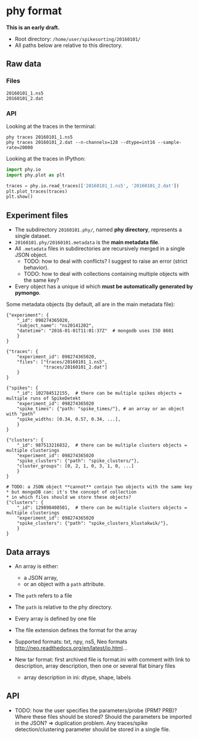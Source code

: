 # phy format

**This is an early draft.**


* Root directory: `/home/user/spikesorting/20160101/`
* All paths below are relative to this directory.

## Raw data

### Files

```
20160101_1.ns5
20160101_2.dat
```

### API

Looking at the traces in the terminal:

```
phy traces 20160101_1.ns5
phy traces 20160101_2.dat --n-channels=128 --dtype=int16 --sample-rate=20000
```

Looking at the traces in IPython:

```python
import phy.io
import phy.plot as plt

traces = phy.io.read_traces(['20160101_1.ns5', '20160101_2.dat'])
plt.plot_traces(traces)
plt.show()
```


## Experiment files

* The subdirectory `20160101.phy/`, named **phy directory**, represents a single dataset.
* `20160101.phy/20160101.metadata` is the **main metadata file**.
* All `.metadata` files in subdirectories are recursively merged in a single JSON object.
    * TODO: how to deal with conflicts? I suggest to raise an error (strict behavior).
    * TODO: how to deal with collections containing multiple objects with the same key?
* Every object has a unique id which **must be automatically generated by pymongo**.

Some metadata objects (by default, all are in the main metadata file):

```
{"experiment": {
    "_id": 098274365020,
    "subject_name": "ns20141202",
    "datetime": "2016-01-01T11:01:37Z"  # mongodb uses ISO 8601
    }
}

{"traces": {
    "experiment_id": 098274365020,
    "files": ["traces/20160101_1.ns5",
              "traces/20160101_2.dat"]
    }
}

{"spikes": {
    "_id": 102784512155,  # there can be multiple spikes objects = multiple runs of SpikeDetekt
    "experiment_id": 098274365020
    "spike_times": {"path: "spike_times/"}, # an array or an object with "path"
    "spike_widths: [0.34, 0.57, 0.34, ...],
    }
}

{"clusters": {
    "_id": 987513216832,  # there can be multiple clusters objects = multiple clusterings
    "experiment_id": 098274365020
    "spike_clusters": {"path": "spike_clusters/"},
    "cluster_groups": [0, 2, 1, 0, 3, 1, 0, ...]
    }
}

# TODO: a JSON object **cannot** contain two objects with the same key
* but mongoDB can: it's the concept of collection
* in which files should we store these objects?
{"clusters": {
    "_id": 129898408501,  # there can be multiple clusters objects = multiple clusterings
    "experiment_id": 098274365020
    "spike_clusters": {"path": "spike_clusters_klustakwik/"},
    }
}
```


## Data arrays

* An array is either:
    * a JSON array,
    * or an object with a `path` attribute.

* The `path` refers to a file
* The `path` is relative to the phy directory.
* Every array is defined by one file
* The file extension defines the format for the array
* Supported formats: txt, npy, ns5, Neo formats <http://neo.readthedocs.org/en/latest/io.html>...
* New tar format: first archived file is format.ini with comment with link to description, array description, then one or several flat binary files
    * array description in ini: dtype, shape, labels

## API

* TODO: how the user specifies the parameters/probe (PRM? PRB)? Where these files should be stored? Should the parameters be imported in the JSON? => duplication problem. Any traces/spike detection/clustering parameter should be stored in a single file.

